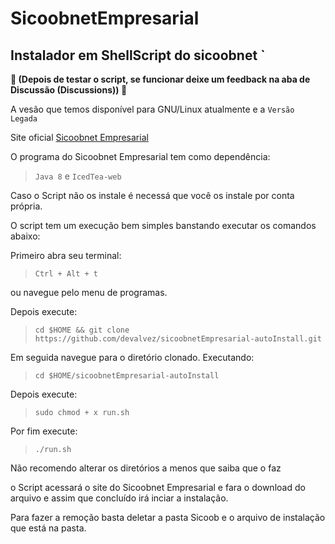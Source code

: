 # SicoobnetEmpresarial

## Instalador em ShellScript do sicoobnet `
**:rotating_light: (Depois de testar o script, se funcionar deixe um feedback na aba de Discussão (Discussions)) :rotating_light:**

A vesão que temos disponível para GNU/Linux atualmente e a `Versão Legada`

Site oficial [Sicoobnet Empresarial](https://empresarial.sicoobnet.com.br/instalador/#instalar)

O programa do Sicoobnet Empresarial tem como dependência:

> `Java 8` e `IcedTea-web`

Caso o Script não os instale é necessá que você os instale por conta própria.

O script tem um execução bem simples banstando executar os comandos abaixo:

Primeiro abra seu terminal:
> `Ctrl + Alt + t`

ou  navegue pelo menu de programas.

Depois execute:
> `cd $HOME && git clone https://github.com/devalvez/sicoobnetEmpresarial-autoInstall.git`

Em seguida navegue para o diretório clonado. Executando:
> `cd $HOME/sicoobnetEmpresarial-autoInstall`

Depois execute:
> `sudo chmod + x run.sh`

Por fim execute:
> `./run.sh`

Não recomendo alterar os diretórios a menos que saiba que o faz

o Script acessará o site do Sicoobnet Empresarial e fara o download do arquivo e assim que concluído irá inciar a instalação.

Para fazer a remoção basta deletar a pasta Sicoob e o arquivo de instalação que está na pasta.

